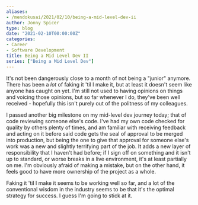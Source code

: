 ```yaml
---
aliases:
- /mendokusai/2021/02/10/being-a-mid-level-dev-ii
author: Jonny Spicer
type: blog
date: "2021-02-10T00:00:00Z"
categories:
- Career
- Software Development
title: Being a Mid Level Dev II
series: ["Being a Mid Level Dev"]
---
```

It's not been dangerously close to a month of not being a "junior" anymore. There has been a *lot* of faking it 'til I make it, but at least it doesn't seem like anyone has caught on
yet. I'm still not used to having opinions on things and voicing those opinions, but so far whenever I do, they've been well received - hopefully this isn't purely out of the politness
of my colleagues.

I passed another big milestone on my mid-level dev journey today; that of code reviewing someone else's code. I've had my own code checked for quality by others plenty of times, and
am familiar with receiving feedback and acting on it before said code gets the seal of approval to be merged into production, but being the one to give that approval for someone else's
work was a new and slightly terrifying part of the job. It adds a new layer of responsibility that I haven't had before; if I sign off on something and it isn't up to standard, or
worse breaks in a live environment, it's at least partially on me. I'm obviously afraid of making a mistake, but on the other hand, it feels good to have more ownership of the project
as a whole.

Faking it 'til I make it seems to be working well so far, and a lot of the conventional wisdom in the industry seems to be that it's the optimal strategy for success. I guess I'm going
to stick at it.
